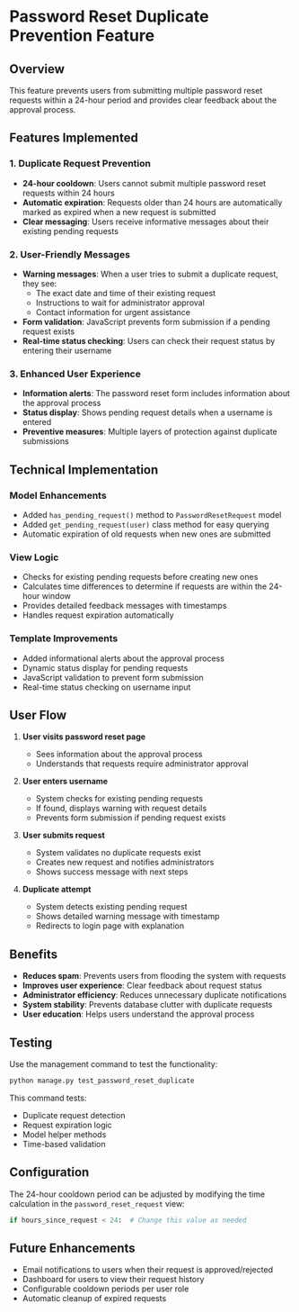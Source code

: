 # Password Reset Duplicate Prevention Feature

## Overview
This feature prevents users from submitting multiple password reset requests within a 24-hour period and provides clear feedback about the approval process.

## Features Implemented

### 1. Duplicate Request Prevention
- **24-hour cooldown**: Users cannot submit multiple password reset requests within 24 hours
- **Automatic expiration**: Requests older than 24 hours are automatically marked as expired when a new request is submitted
- **Clear messaging**: Users receive informative messages about their existing pending requests

### 2. User-Friendly Messages
- **Warning messages**: When a user tries to submit a duplicate request, they see:
  - The exact date and time of their existing request
  - Instructions to wait for administrator approval
  - Contact information for urgent assistance
- **Form validation**: JavaScript prevents form submission if a pending request exists
- **Real-time status checking**: Users can check their request status by entering their username

### 3. Enhanced User Experience
- **Information alerts**: The password reset form includes information about the approval process
- **Status display**: Shows pending request details when a username is entered
- **Preventive measures**: Multiple layers of protection against duplicate submissions

## Technical Implementation

### Model Enhancements
- Added `has_pending_request()` method to `PasswordResetRequest` model
- Added `get_pending_request(user)` class method for easy querying
- Automatic expiration of old requests when new ones are submitted

### View Logic
- Checks for existing pending requests before creating new ones
- Calculates time differences to determine if requests are within the 24-hour window
- Provides detailed feedback messages with timestamps
- Handles request expiration automatically

### Template Improvements
- Added informational alerts about the approval process
- Dynamic status display for pending requests
- JavaScript validation to prevent form submission
- Real-time status checking on username input

## User Flow

1. **User visits password reset page**
   - Sees information about the approval process
   - Understands that requests require administrator approval

2. **User enters username**
   - System checks for existing pending requests
   - If found, displays warning with request details
   - Prevents form submission if pending request exists

3. **User submits request**
   - System validates no duplicate requests exist
   - Creates new request and notifies administrators
   - Shows success message with next steps

4. **Duplicate attempt**
   - System detects existing pending request
   - Shows detailed warning message with timestamp
   - Redirects to login page with explanation

## Benefits

- **Reduces spam**: Prevents users from flooding the system with requests
- **Improves user experience**: Clear feedback about request status
- **Administrator efficiency**: Reduces unnecessary duplicate notifications
- **System stability**: Prevents database clutter with duplicate requests
- **User education**: Helps users understand the approval process

## Testing

Use the management command to test the functionality:
```bash
python manage.py test_password_reset_duplicate
```

This command tests:
- Duplicate request detection
- Request expiration logic
- Model helper methods
- Time-based validation

## Configuration

The 24-hour cooldown period can be adjusted by modifying the time calculation in the `password_reset_request` view:

```python
if hours_since_request < 24:  # Change this value as needed
```

## Future Enhancements

- Email notifications to users when their request is approved/rejected
- Dashboard for users to view their request history
- Configurable cooldown periods per user role
- Automatic cleanup of expired requests 